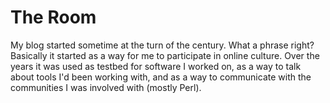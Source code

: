 # The Room
My blog started sometime at the turn of the century. What a phrase right? Basically it started as a way for me to participate in online culture. Over the years it was used as testbed for software I worked on, as a way to talk about tools I'd been working with, and as a way to communicate with the communities I was involved with (mostly Perl).
